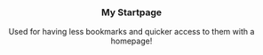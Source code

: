 <h3 align="center">My Startpage</h3>

  <p align="center">
    Used for having less bookmarks and quicker access to them with a homepage!
